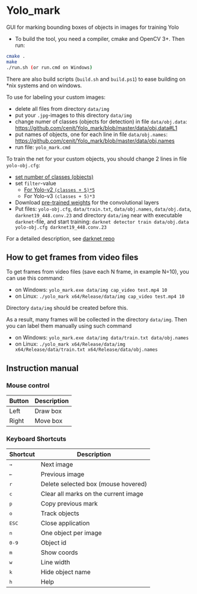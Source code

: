 # Yolo_mark

GUI for marking bounding boxes of objects in images for training Yolo

* To build the tool, you need a compiler, cmake and OpenCV 3+. Then run:

```bash
cmake .
make
./run.sh (or run.cmd on Windows)
```

There are also build scripts (`build.sh` and `build.ps1`) to ease building on *nix systems and on windows.

To use for labeling your custom images:

* delete all files from directory `data/img`
* put your `.jpg`-images to this directory `data/img`
* change numer of classes (objects for detection) in file `data/obj.data`: https://github.com/cenit/Yolo_mark/blob/master/data/obj.data#L1
* put names of objects, one for each line in file `data/obj.names`: https://github.com/cenit/Yolo_mark/blob/master/data/obj.names
* run file: `yolo_mark.cmd`

To train the net for your custom objects, you should change 2 lines in file `yolo-obj.cfg`:

* [set number of classes (objects)](https://github.com/cenit/Yolo_mark/blob/master/yolo-obj.cfg#L230)
* set `filter`-value
  * [For Yolo-v2 `(classes + 5)*5`](https://github.com/cenit/Yolo_mark/blob/master/yolo-obj.cfg#L224)
  * For Yolo-v3 `(classes + 5)*3`
* Download [pre-trained weights](http://pjreddie.com/media/files/darknet19_448.conv.23) for the convolutional layers
* Put files: `yolo-obj.cfg`, `data/train.txt`, `data/obj.names`, `data/obj.data`, `darknet19_448.conv.23` and directory `data/img` near with executable `darknet`-file, and start training: `darknet detector train data/obj.data yolo-obj.cfg darknet19_448.conv.23`

For a detailed description, see [darknet repo](https://github.com/AlexeyAB/darknet#how-to-train-to-detect-your-custom-objects)

## How to get frames from video files

To get frames from video files (save each N frame, in example N=10), you can use this command:

* on Windows: `yolo_mark.exe data/img cap_video test.mp4 10`
* on Linux: `./yolo_mark x64/Release/data/img cap_video test.mp4 10`

Directory `data/img` should be created before this.

As a result, many frames will be collected in the directory `data/img`. Then you can label them manually using such command

* on Windows: `yolo_mark.exe data/img data/train.txt data/obj.names`
* on Linux: `./yolo_mark x64/Release/data/img x64/Release/data/train.txt x64/Release/data/obj.names`

## Instruction manual

### Mouse control

Button | Description
--- | ---
Left | Draw box
Right | Move box

### Keyboard Shortcuts

Shortcut | Description
--- | ---
<kbd>→</kbd> | Next image
<kbd>←</kbd> | Previous image
<kbd>r</kbd> | Delete selected box (mouse hovered)
<kbd>c</kbd> | Clear all marks on the current image
<kbd>p</kbd> | Copy previous mark
<kbd>o</kbd> | Track objects
<kbd>ESC</kbd> | Close application
<kbd>n</kbd> | One object per image
<kbd>0-9</kbd> | Object id
<kbd>m</kbd> | Show coords
<kbd>w</kbd> | Line width
<kbd>k</kbd> | Hide object name
<kbd>h</kbd> | Help
